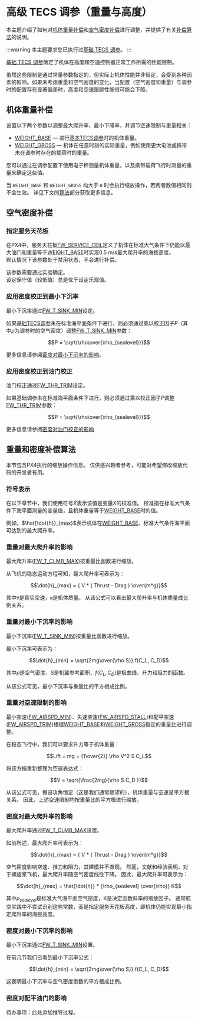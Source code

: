# 高级 TECS 调参（重量与高度）

本主题介绍了如何对[机体重量补偿](#vehicle-weight-compensation)和[空气密度补偿](#air-density-compensation)进行调整，并提供了有关[补偿算法](#weight-and-density-compensation-algorithms)的说明。

:::warning
本主题要求您已执行过[基础 TECS 调参](../config_fw/position_tuning_guide_fixedwing.md#tecs-tuning-altitude-and-airspeed)。
:::

[基础 TECS 调参](../config_fw/position_tuning_guide_fixedwing.md#tecs-tuning-altitude-and-airspeed)确定了机体在高度和空速控制器正常工作所需的性能限制。

虽然这些限制是通过常量参数指定的，但实际上机体性能并非恒定，会受到各种因素的影响。如果未考虑重量和空气密度的变化，当配置（空气密度和重量）与调参时的配置存在显著偏差时，高度和空速跟踪性能很可能会下降。

## 机体重量补偿

设置以下两个参数以调整最大爬升率、最小下降率，并调节空速限制与重量相关：

- [WEIGHT_BASE](../advanced_config/parameter_reference.md#WEIGHT_BASE) — 进行[基本TECS调参](../config_fw/position_tuning_guide_fixedwing.md#tecs-tuning-altitude-and-airspeed)时的机体重量。
- [WEIGHT_GROSS](../advanced_config/parameter_reference.md#WEIGHT_BASE) — 机体在任意时刻的实际重量，例如使用更大电池或携带未在调参时存在的载荷时的重量。

您可以通过在调参配置下使用电子秤测量机体重量，以及携带载荷飞行时测量的重量来确定这些值。

当 `WEIGHT_BASE` 和 `WEIGHT_GROSS` 均大于 `0` 时会执行缩放操作，若两者数值相同则不会生效。
详见下文的[算法](#weight-and-density-compensation-algorithms)部分获取更多信息。

## 空气密度补偿

### 指定服务天花板

在PX4中，服务天花板[FW_SERVICE_CEIL](../advanced_config/parameter_reference.md#FW_SERVICE_CEIL)定义了机体在标准大气条件下仍能以最大油门和重量等于[WEIGHT_BASE](../advanced_config/parameter_reference.md#WEIGHT_BASE)时实现0.5 m/s最大爬升率的海拔高度。  
默认情况下该参数处于禁用状态，不会进行补偿。

该参数需要通过实验确定。  
设定保守值（较低值）总是优于设定乐观值。

### 应用密度校正到最小下沉率

最小下沉率通过[FW_T_SINK_MIN](../advanced_config/parameter_reference.md#FW_T_SINK_MIN)设定。

如果[基础TECS调参](../config_fw/position_tuning_guide_fixedwing.md#tecs-tuning-altitude-and-airspeed)未在标准海平面条件下进行，则必须通过乘以校正因子$P$（其中$\rho$为调参时的空气密度）调整[FW_T_SINK_MIN](../advanced_config/parameter_reference.md#FW_T_SINK_MIN)参数：

$$P = \sqrt{\rho\over{\rho_{sealevel}}}$$

更多信息请参阅[密度对最小下沉率的影响](#effect-of-density-on-minimum-sink-rate)。

### 应用密度校正到油门校正

油门校正通过[FW_THR_TRIM](../advanced_config/parameter_reference.md#FW_THR_TRIM)设定。

如果基础调参未在标准海平面条件下进行，则必须通过乘以校正因子$P$调整[FW_THR_TRIM](../advanced_config/parameter_reference.md#FW_THR_TRIM)参数：

$$P = \sqrt{\rho\over{\rho_{sealevel}}}$$

更多信息请参阅[密度对油门校正的影响](#effect-of-density-on-trim-throttle)

## 重量和密度补偿算法

本节包含PX4执行的缩放操作信息。
仅供感兴趣者参考，可能对希望修改缩放代码的开发者有用。

### 符号表示

在以下章节中，我们使用符号$\hat X$表示该值是变量$X$的校准值。
校准指在标准大气条件下海平面测量的变量值，且机体重量等于[WEIGHT_BASE](../advanced_config/parameter_reference.md#WEIGHT_BASE)时的值。

例如，$\hat{\dot{h}}_{max}$表示机体在[WEIGHT_BASE](../advanced_config/parameter_reference.md#WEIGHT_BASE)、标准大气条件海平面可达到的最大爬升率。

### 重量对最大爬升率的影响

最大爬升率([FW_T_CLMB_MAX](../advanced_config/parameter_reference.md#FW_T_CLMB_MAX))按重量比函数进行缩放。

从飞机的稳态运动方程可知，最大爬升率可表示为：

$$\dot{h}_{max} = { V * ( Thrust - Drag ) \over{m*g}}$$

其中`V`是真实空速，`m`是机体质量。
从该公式可以看出最大爬升率与机体质量成比例关系。

### 重量对最小下沉率的影响

最小下沉率([FW_T_SINK_MIN](../advanced_config/parameter_reference.md#FW_T_SINK_MIN))按重量比函数进行缩放。

最小下沉率可表示为：

$$\dot{h}_{min} = \sqrt{2mg\over{\rho S}} f(C_L, C_D)$$

其中$\rho$是空气密度，S是机翼参考面积，$f(C_L, C_D)$是极曲线、升力和阻力的函数。

从该公式可见，最小下沉率与重量比的平方根成比例。

### 重量对空速限制的影响

最小空速([FW_AIRSPD_MIN](../advanced_config/parameter_reference.md#FW_AIRSPD_MIN))、失速空速([FW_AIRSPD_STALL](../advanced_config/parameter_reference.md#FW_AIRSPD_STALL))和配平空速([FW_AIRSPD_TRIM](../advanced_config/parameter_reference.md#FW_AIRSPD_TRIM))根据[WEIGHT_BASE](../advanced_config/parameter_reference.md#WEIGHT_BASE)和[WEIGHT_GROSS](../advanced_config/parameter_reference.md#WEIGHT_GROSS)指定的重量比进行调整。

在稳态飞行中，我们可以要求升力等于机体重量：

$$Lift = mg = {1\over{2}} \rho V^2 S C_L$$

将该方程重新整理为空速表达式：

$$V = \sqrt{\frac{2mg}{\rho S C_D }}$$

从该公式可见，假设攻角恒定（这是我们通常期望的），机体重量与空速呈平方根关系。
因此，上述空速限制均按重量比的平方根进行缩放。

### 密度对最大爬升率的影响

最大爬升率通过[FW_T_CLMB_MAX](../advanced_config/parameter_reference.md#FW_T_CLMB_MAX)设置。

如前所述，最大爬升率可表示为：

$$\dot{h}_{max} = { V * ( Thrust - Drag ) \over{m*g}}$$

空气密度影响空速、推力和阻力，其建模并不直观。
然而，文献和经验表明，对于螺旋桨飞机，最大爬升率随空气密度线性下降。
因此，最大爬升率可表示为：

$$\dot{h}_{max} = \hat{\dot{h}} * {\rho_{sealevel} \over{\rho}} K$$

其中$\rho_{sealevel}$是标准大气海平面空气密度，K是决定函数斜率的缩放因子。
通常航空实践中不尝试识别这些常数，而是指定服务天花板高度，即机体仍能实现最小指定爬升率的海拔高度。

### 密度对最小下沉率的影响

最小下沉率通过[FW_T_SINK_MIN](../advanced_config/parameter_reference.md#FW_T_SINK_MIN)设置。

在前几节我们已看到最小下沉率公式：

$$\dot{h}_{min} = \sqrt{2mg\over{\rho S}} f(C_L, C_D)$$

这表明最小下沉率与空气密度倒数的平方根成比例。

### 密度对配平油门的影响

待办事项：此处添加推导过程。